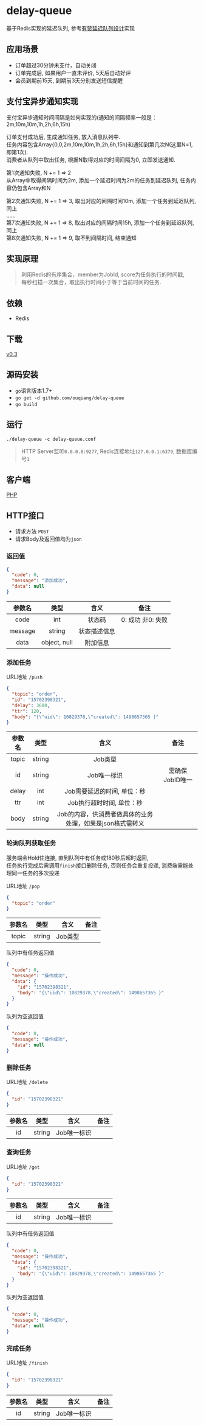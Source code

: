 # delay-queue
基于Redis实现的延迟队列, 参考[有赞延迟队列设计](http://tech.youzan.com/queuing_delay)实现

## 应用场景
* 订单超过30分钟未支付，自动关闭
* 订单完成后, 如果用户一直未评价, 5天后自动好评
* 会员到期前15天, 到期前3天分别发送短信提醒

## 支付宝异步通知实现
支付宝异步通知时间间隔是如何实现的(通知的间隔频率一般是：2m,10m,10m,1h,2h,6h,15h)  
 
订单支付成功后, 生成通知任务, 放入消息队列中.    
任务内容包含Array{0,0,2m,10m,10m,1h,2h,6h,15h}和通知到第几次N(这里N=1, 即第1次).    
消费者从队列中取出任务, 根据N取得对应的时间间隔为0, 立即发送通知.   

第1次通知失败, N += 1 => 2  
从Array中取得间隔时间为2m, 添加一个延迟时间为2m的任务到延迟队列, 任务内容仍包含Array和N     

第2次通知失败, N += 1 => 3, 取出对应的间隔时间10m, 添加一个任务到延迟队列, 同上   
......    
第7次通知失败, N += 1 => 8, 取出对应的间隔时间15h, 添加一个任务到延迟队列, 同上  
第8次通知失败, N += 1 => 9, 取不到间隔时间, 结束通知    


## 实现原理
> 利用Redis的有序集合，member为JobId, score为任务执行的时间戳,    
每秒扫描一次集合，取出执行时间小于等于当前时间的任务.   

## 依赖
* Redis

## 下载
[v0.3](https://github.com/ouqiang/delay-queue/releases/tag/v0.3)


## 源码安装
* `go`语言版本1.7+
* `go get -d github.com/ouqiang/delay-queue`
* `go build`


## 运行
`./delay-queue -c delay-queue.conf`  
> HTTP Server监听`0.0.0.0:9277`, Redis连接地址`127.0.0.1:6379`, 数据库编号`1`

## 客户端
[PHP](https://github.com/ouqiang/delayqueue-php)

## HTTP接口

* 请求方法 `POST`   
* 请求Body及返回值均为`json`

### 返回值
```json
{
  "code": 0,
  "message": "添加成功",
  "data": null
}
```

|  参数名 |     类型    |     含义     |        备注       |
|:-------:|:-----------:|:------------:|:-----------------:|
|   code  |     int     |    状态码    | 0: 成功 非0: 失败 |
| message |    string   | 状态描述信息 |                   |
|   data  | object, null |   附加信息   |                   |

### 添加任务   
URL地址 `/push`   
```json
{
  "topic": "order",
  "id": "15702398321",
  "delay": 3600,
  "ttr": 120,
  "body": "{\"uid\": 10829378,\"created\": 1498657365 }"
}
```
|  参数名 |     类型    |     含义     |        备注       |
|:-------:|:-----------:|:------------:|:-----------------:|
|   topic  | string     |    Job类型                   |                     |
|   id     | string     |    Job唯一标识                   | 需确保JobID唯一                  |
|   delay  | int        |    Job需要延迟的时间, 单位：秒    |                   |
|   ttr  | int        |    Job执行超时时间, 单位：秒   |                   |
|   body   | string     |    Job的内容，供消费者做具体的业务处理，如果是json格式需转义 |                   |

### 轮询队列获取任务
服务端会Hold住连接, 直到队列中有任务或180秒后超时返回,   
任务执行完成后需调用`finish`接口删除任务, 否则任务会重复投递, 消费端需能处理同一任务的多次投递   

 
URL地址 `/pop`    
```json
{
  "topic": "order"
}
```
|  参数名 |     类型    |     含义     |        备注       |
|:-------:|:-----------:|:------------:|:-----------------:|
|   topic  | string     |    Job类型                   |                     |


队列中有任务返回值
```json
{
  "code": 0,
  "message": "操作成功",
  "data": {
    "id": "15702398321",
    "body": "{\"uid\": 10829378,\"created\": 1498657365 }"
  }
}
```
队列为空返回值   
```json
{
  "code": 0,
  "message": "操作成功",
  "data": null
}
```


### 删除任务  
URL地址 `/delete`   

```json
{
  "id": "15702398321"
}
```

|  参数名 |     类型    |     含义     |        备注       |
|:-------:|:-----------:|:------------:|:-----------------:|
|   id  | string     |    Job唯一标识       |            |


### 查询任务  
URL地址 `/get`   

```json
{
  "id": "15702398321"
}
```

|  参数名 |     类型    |     含义     |        备注       |
|:-------:|:-----------:|:------------:|:-----------------:|
|   id  | string     |    Job唯一标识       |            |



队列中有任务返回值
```json
{
  "code": 0,
  "message": "操作成功",
  "data": {
    "id": "15702398321",
    "body": "{\"uid\": 10829378,\"created\": 1498657365 }"
  }
}
```
队列为空返回值   
```json
{
  "code": 0,
  "message": "操作成功",
  "data": null
}
```
  
### 完成任务   
URL地址 `/finish`   

```json
{
  "id": "15702398321"
}
```

|  参数名 |     类型    |     含义     |        备注       |
|:-------:|:-----------:|:------------:|:-----------------:|
|   id  | string     |    Job唯一标识    |                     |
